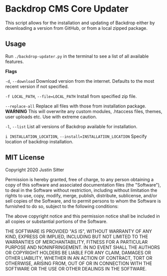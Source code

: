 # Backdrop CMS Core Updater
This script allows for the installation and updating of Backdrop either by downloading a version from GitHub, or from a local zipped package.

## Usage
Run `./backdrop-updater.py` in the terminal to see a list of all available features.

**Flags**

`-d`, `--download` Download version from the internet. Defaults to the most recent version if not specified.

`-f LOCAL_PATH`, `--file=LOCAL_PATH` Install from specified zip file.

`--replace-all` Replace all files with those from installation package. **WARNING** This will overwrite any custom modules, .htaccess files, themes, user uploads etc. Use with extreme caution.

`-l`, `--list` List all versions of Backdrop available for installation.

`i INSTALLATION_LOCATION`, `--install=INSTALLATION_LOCATION` Specify location of backdrop installation.

## MIT License
Copyright 2020 Justin Sitter

Permission is hereby granted, free of charge, to any person obtaining a copy of this software and associated documentation files (the "Software"), to deal in the Software without restriction, including without limitation the rights to use, copy, modify, merge, publish, distribute, sublicense, and/or sell copies of the Software, and to permit persons to whom the Software is furnished to do so, subject to the following conditions:

The above copyright notice and this permission notice shall be included in all copies or substantial portions of the Software.

THE SOFTWARE IS PROVIDED "AS IS", WITHOUT WARRANTY OF ANY KIND, EXPRESS OR IMPLIED, INCLUDING BUT NOT LIMITED TO THE WARRANTIES OF MERCHANTABILITY, FITNESS FOR A PARTICULAR PURPOSE AND NONINFRINGEMENT. IN NO EVENT SHALL THE AUTHORS OR COPYRIGHT HOLDERS BE LIABLE FOR ANY CLAIM, DAMAGES OR OTHER LIABILITY, WHETHER IN AN ACTION OF CONTRACT, TORT OR OTHERWISE, ARISING FROM, OUT OF OR IN CONNECTION WITH THE SOFTWARE OR THE USE OR OTHER DEALINGS IN THE SOFTWARE.
